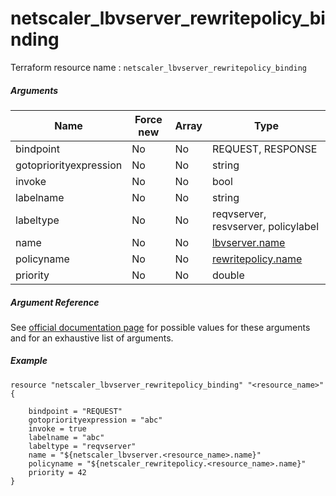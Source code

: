 # netscaler_lbvserver_rewritepolicy_binding

Terraform resource name : ```netscaler_lbvserver_rewritepolicy_binding```

##### Arguments

| Name | Force new | Array | Type |
|----|----|----|----|
|bindpoint|No|No|REQUEST, RESPONSE|
|gotopriorityexpression|No|No|string|
|invoke|No|No|bool|
|labelname|No|No|string|
|labeltype|No|No|reqvserver, resvserver, policylabel|
|name|No|No|[lbvserver.name](/doc/resources/lbvserver.md)|
|policyname|No|No|[rewritepolicy.name](/doc/resources/rewritepolicy.md)|
|priority|No|No|double|

##### Argument Reference

See [official documentation page](https://developer-docs.citrix.com/projects/netscaler-nitro-api/en/11.0/configuration/load-balancing/lbvserver_rewritepolicy_binding/lbvserver_rewritepolicy_binding/) for possible values for these arguments and for an exhaustive list of arguments.

##### Example

```
resource "netscaler_lbvserver_rewritepolicy_binding" "<resource_name>" {

    bindpoint = "REQUEST"
    gotopriorityexpression = "abc"
    invoke = true
    labelname = "abc"
    labeltype = "reqvserver"
    name = "${netscaler_lbvserver.<resource_name>.name}"
    policyname = "${netscaler_rewritepolicy.<resource_name>.name}"
    priority = 42
}
```

